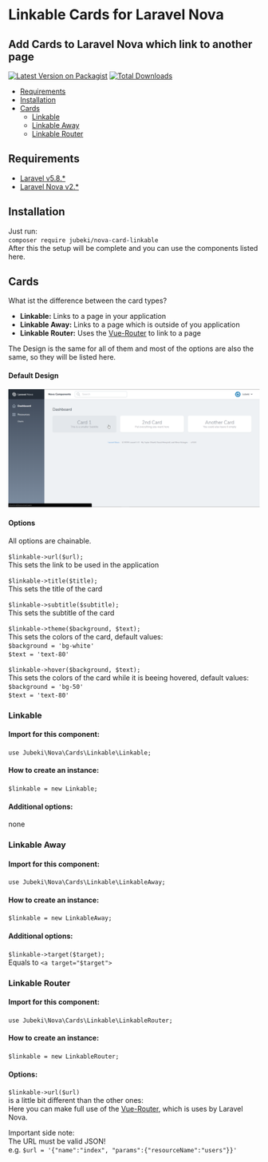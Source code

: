 # Linkable Cards for Laravel Nova
## Add Cards to Laravel Nova which link to another page

[![Latest Version on Packagist](https://img.shields.io/packagist/v/jubeki/nova-card-linkable.svg?style=flat-square)](https://packagist.org/packages/jubeki/nova-card-linkable)
[![Total Downloads](https://img.shields.io/packagist/dt/jubeki/nova-card-linkable.svg?style=flat-square)](https://packagist.org/packages/jubeki/nova-card-linkable)

* [Requirements](#requirements)
* [Installation](#installation)
* [Cards](#cards)
    * [Linkable](#linkable)
    * [Linkable Away](#linkable-away)
    * [Linkable Router](#linkable-router)

## Requirements
* [Laravel v5.8.*](https://laravel.com/docs/5.8)
* [Laravel Nova v2.*](https://nova.laravel.com/docs/2.0/)

## Installation

Just run:  
`composer require jubeki/nova-card-linkable`  
After this the setup will be complete and you can use the components listed here.

## Cards

What ist the difference between the card types?
* **Linkable:** Links to a page in your application
* **Linkable Away:** Links to a page which is outside of you application
* **Linkable Router:** Uses the [Vue-Router](https://router.vuejs.org/) to link to a page

The Design is the same for all of them and most of the options are also the same, so they will be listed here.

#### Default Design
![Shows the Card types](card.png)

#### Options
All options are chainable.

`$linkable->url($url);`  
This sets the link to be used in the application

`$linkable->title($title);`  
This sets the title of the card

`$linkable->subtitle($subtitle);`  
This sets the subtitle of the card

`$linkable->theme($background, $text);`  
This sets the colors of the card, default values:  
`$background = 'bg-white'`  
`$text = 'text-80'`

`$linkable->hover($background, $text);`  
This sets the colors of the card while it is beeing hovered, default values:  
`$background = 'bg-50'`  
`$text = 'text-80'`

### Linkable
#### Import for this component:  
`use Jubeki\Nova\Cards\Linkable\Linkable;`

#### How to create an instance:  
`$linkable = new Linkable;`

#### Additional options:
none

### Linkable Away
#### Import for this component:  
`use Jubeki\Nova\Cards\Linkable\LinkableAway;`

#### How to create an instance:  
`$linkable = new LinkableAway;`

#### Additional options:
`$linkable->target($target);`  
Equals to `<a target="$target">`

### Linkable Router
#### Import for this component:  
`use Jubeki\Nova\Cards\Linkable\LinkableRouter;`

#### How to create an instance:  
`$linkable = new LinkableRouter;`

#### Options:
`$linkable->url($url)`  
is a little bit different than the other ones:  
Here you can make full use of the [Vue-Router](https://router.vuejs.org/), which is uses by Laravel Nova.

Important side note:  
The URL must be valid JSON!  
e.g. `$url = '{"name":"index", "params":{"resourceName":"users"}}'`
